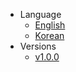 - Language
  - [English](javascript:goToEnglish())
  - [Korean](javascript:goToKorean())
- Versions
  - [v1.0.0](javascript:goToSelectedVersion('V1.0.0'))
